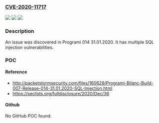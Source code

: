 ### [CVE-2020-11717](https://cve.mitre.org/cgi-bin/cvename.cgi?name=CVE-2020-11717)
![](https://img.shields.io/static/v1?label=Product&message=n%2Fa&color=blue)
![](https://img.shields.io/static/v1?label=Version&message=n%2Fa&color=blue)
![](https://img.shields.io/static/v1?label=Vulnerability&message=n%2Fa&color=brighgreen)

### Description

An issue was discovered in Programi 014 31.01.2020. It has multiple SQL injection vulnerabilities.

### POC

#### Reference
- http://packetstormsecurity.com/files/160628/Programi-Bilanc-Build-007-Release-014-31.01.2020-SQL-Injection.html
- https://seclists.org/fulldisclosure/2020/Dec/36

#### Github
No GitHub POC found.

